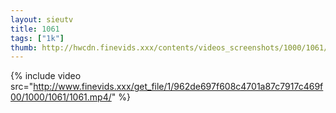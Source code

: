 ```yaml
--- 
layout: sieutv
title: 1061
tags: ["1k"]
thumb: http://hwcdn.finevids.xxx/contents/videos_screenshots/1000/1061/preview.mp4.jpg
---
```

{% include video src="http://www.finevids.xxx/get_file/1/962de697f608c4701a87c7917c469f00/1000/1061/1061.mp4/" %} 
